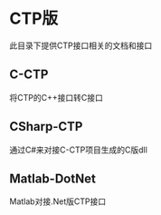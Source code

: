# CTP版

此目录下提供CTP接口相关的文档和接口

## C-CTP
将CTP的C++接口转C接口

## CSharp-CTP
通过C#来对接C-CTP项目生成的C版dll

## Matlab-DotNet
Matlab对接.Net版CTP接口